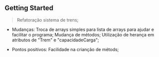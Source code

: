 ## Getting Started

> Refatoração sistema de trens;
 - Mudanças: 
    Troca de arrays simples para lista de arrays para ajudar e facilitar o programa;
    Mudança de métodos;
    Utilização de herança em atributos de "Trem" e "capacidadeCarga";

 - Pontos positivos:
    Facilidade na crianção de métods;